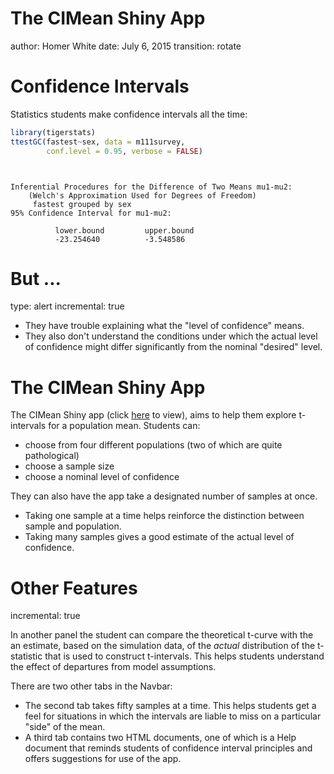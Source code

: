 The CIMean Shiny App
========================================================
author: Homer White
date: July 6, 2015
transition:  rotate




Confidence Intervals
========================================================

Statistics students make confidence intervals all the time:


```r
library(tigerstats)
ttestGC(fastest~sex, data = m111survey, 
        conf.level = 0.95, verbose = FALSE)
```

```


Inferential Procedures for the Difference of Two Means mu1-mu2:
	(Welch's Approximation Used for Degrees of Freedom)
	 fastest grouped by sex 
95% Confidence Interval for mu1-mu2:

          lower.bound         upper.bound          
          -23.254640          -3.548586            
```


But ...
========================================================
type:  alert
incremental:  true

* They have trouble explaining what the "level of confidence" means.
* They also don't understand the conditions under which the actual level of confidence might differ significantly from the nominal "desired" level.

The CIMean Shiny App
========================================================

The CIMean Shiny app (click <a href = "http://homer.shinyapps.io/CIMean" target = "_blank">here</a> to view), aims to help them explore t-intervals for a population mean.  Students can:

* choose from four different populations (two of which are quite pathological)
* choose a sample size
* choose a nominal level of confidence

They can also have the app take a designated number of samples at once.

* Taking one sample at a time helps reinforce the distinction between sample and population.
* Taking many samples gives a good estimate of the actual level of confidence.

Other Features
=====================
incremental:  true

In another panel the student can compare the theoretical t-curve with the an estimate, based on the simulation data, of the *actual* distribution of the t-statistic that is used to construct t-intervals.  This helps students understand the effect of departures from model assumptions.

There are two other tabs in the Navbar:

* The second tab takes fifty samples at a time.  This helps students get a feel for situations in which the intervals are liable to miss on a particular "side" of the mean.
* A third tab contains two HTML documents, one of which is a Help document that reminds students of confidence interval principles and offers suggestions for use of the app.


